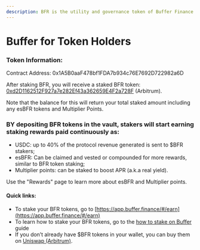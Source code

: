 ```yaml
---
description: BFR is the utility and governance token of Buffer Finance
---
```


# Buffer for Token Holders

### Token Information:

Contract Address: 0x1A5B0aaF478bf1FDA7b934c76E7692D722982a6D

After staking BFR, you will receive a staked BFR token: [0xd2D1162512F927a7e282Ef43a362659E4F2a728F](https://arbiscan.io/token/0xd2D1162512F927a7e282Ef43a362659E4F2a728F) (Arbitrum).&#x20;

Note that the balance for this will return your total staked amount including any esBFR tokens and Multiplier Points.

### BY depositing BFR tokens in the vault, stakers will start earning staking rewards paid continuously as:

* USDC: up to 40% of the protocol revenue generated is sent to $BFR stakers;
* esBFR: Can be claimed and vested or compounded for more rewards, similar to BFR token staking;
* Multiplier points: can be staked to boost APR (a.k.a real yield).

Use the "Rewards" page to learn more about esBFR and Multiplier points.

#### Quick links:

* To stake your BFR tokens, go to [https://app.buffer.finance/#/earn](https://app.buffer.finance/#/earn)
* To learn how to stake your BFR tokens, go to the [how to stake on Buffer](https://app.gitbook.com/s/as8muGJZvVrS0BgDB8hJ/\~/changes/3/quick-start-guides/how-to-stake) guide
* If you don’t already have $BFR tokens in your wallet, you can buy them on [Uniswap (Arbitrum)](https://app.uniswap.org/#/swap).&#x20;
